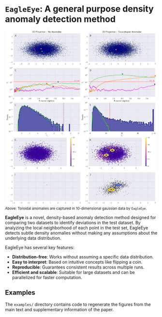 
# `EagleEye`: A general purpose density anomaly detection method

![Example Image](eagleeye/F0_EagleEye.png)
<small>
Above: Toroidal anomalies are captured in 10-dimensional gaussian data by `EagleEye`. 
</small>

**EagleEye** is a novel, density-based anomaly detection method designed for comparing two datasets to identify deviations in the test dataset. By analyzing the local neighborhood of each point in the test set, EagleEye detects subtle density anomalies without making any assumptions about the underlying data distribution.

EagleEye has several key features:
- **Distribution-free**: Works without assuming a specific data distribution.
- **Easy to interpret**: Based on intuitive concepts like flipping a coin.
- **Reproducible**: Guarantees consistent results across multiple runs.
- **Efficient and scalable**: Suitable for large datasets and can be parallelized for faster computation.


## Examples
The `examples/` directory contains code to regenerate the figures from the main text and supplementary information of the paper. 
